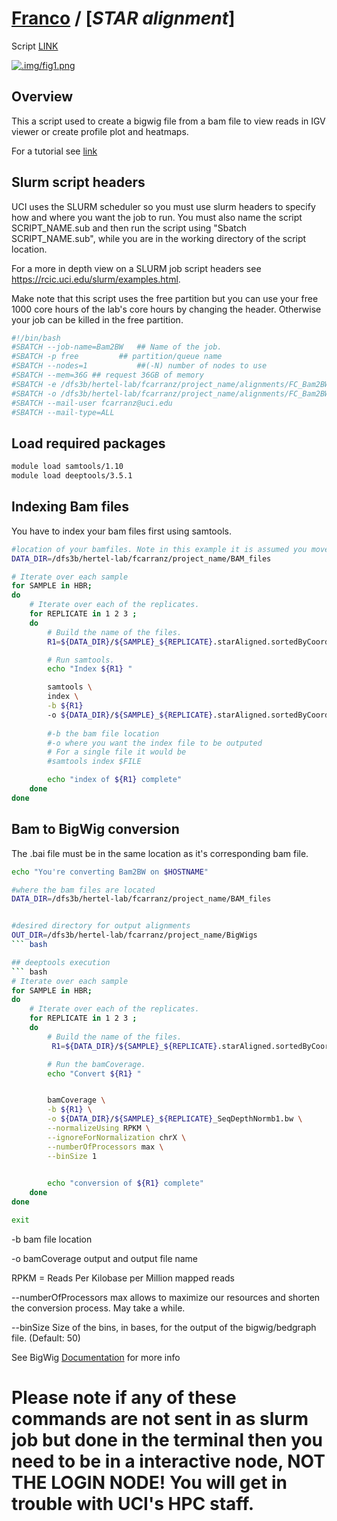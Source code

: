 # [Franco](https://github.com/altsplicer) / [***STAR alignment***]

Script [LINK](https://github.com/Altsplicer/STAR_alignment_script/blob/main/bash/STAR_align.sub)

[![.img/fig1.png](.img/fig1.png)](#nolink)

## Overview

This a script used to create a bigwig file from a bam file to view reads in IGV viewer or create profile plot and heatmaps.

For a tutorial see [link](https://hbctraining.github.io/In-depth-NGS-Data-Analysis-Course/sessionV/lessons/10_data_visualization.html)

## Slurm script headers
UCI uses the SLURM scheduler so you must use slurm headers to specify how and where you want the job to run. 
You must also name the script SCRIPT_NAME.sub and then run the script using "Sbatch SCRIPT_NAME.sub", while you are in the working directory of the script location. 

For a more in depth view on a SLURM job script headers see https://rcic.uci.edu/slurm/examples.html.

Make note that this script uses the free partition but you can use your free 1000 core hours of the lab's core hours by changing the header.
Otherwise your job can be killed in the free partition.
``` bash
#!/bin/bash
#SBATCH --job-name=Bam2BW	## Name of the job.
#SBATCH -p free			## partition/queue name
#SBATCH --nodes=1			##(-N) number of nodes to use
#SBATCH --mem=36G ## request 36GB of memory
#SBATCH -e /dfs3b/hertel-lab/fcarranz/project_name/alignments/FC_Bam2BW.err 	##Error_log
#SBATCH -o /dfs3b/hertel-lab/fcarranz/project_name/alignments/FC_Bam2BW.out	##outputfile
#SBATCH --mail-user fcarranz@uci.edu
#SBATCH --mail-type=ALL
```

## Load required packages
``` bash
module load samtools/1.10
module load deeptools/3.5.1
``` 

## Indexing Bam files
You have to index your bam files first using samtools.
``` bash
#location of your bamfiles. Note in this example it is assumed you moved them from the Staraligner location to this BAM_files folder
DATA_DIR=/dfs3b/hertel-lab/fcarranz/project_name/BAM_files
```

``` bash
# Iterate over each sample
for SAMPLE in HBR;
do
    # Iterate over each of the replicates.
    for REPLICATE in 1 2 3 ;
    do
        # Build the name of the files.
        R1=${DATA_DIR}/${SAMPLE}_${REPLICATE}.starAligned.sortedByCoord.out.bam

        # Run samtools.
		echo "Index ${R1} "

		samtools \
		index \
		-b ${R1}
		-o ${DATA_DIR}/${SAMPLE}_${REPLICATE}.starAligned.sortedByCoord.out.bam.bai
		
		#-b the bam file location
		#-o where you want the index file to be outputed
		# For a single file it would be 
		#samtools index $FILE

		echo "index of ${R1} complete"
    done
done
```

## Bam to BigWig conversion

The .bai file must be in the same location as it's corresponding bam file.

``` bash
echo "You're converting Bam2BW on $HOSTNAME"

#where the bam files are located
DATA_DIR=/dfs3b/hertel-lab/fcarranz/project_name/BAM_files


#desired directory for output alignments
OUT_DIR=/dfs3b/hertel-lab/fcarranz/project_name/BigWigs
``` bash

## deeptools execution 
``` bash
# Iterate over each sample
for SAMPLE in HBR;
do
    # Iterate over each of the replicates.
    for REPLICATE in 1 2 3 ;
    do
        # Build the name of the files.
         R1=${DATA_DIR}/${SAMPLE}_${REPLICATE}.starAligned.sortedByCoord.out.bam

        # Run the bamCoverage.
		echo "Convert ${R1} "


		bamCoverage \
		-b ${R1} \
		-o ${DATA_DIR}/${SAMPLE}_${REPLICATE}_SeqDepthNormb1.bw \
		--normalizeUsing RPKM \
		--ignoreForNormalization chrX \
		--numberOfProcessors max \
		--binSize 1
		

		echo "conversion of ${R1} complete"
    done
done

exit
```
-b bam file location

-o bamCoverage output and output file name

RPKM = Reads Per Kilobase per Million mapped reads

--numberOfProcessors max allows to maximize our resources and shorten the conversion process. May take a while.

--binSize Size of the bins, in bases, for the output of the bigwig/bedgraph file. (Default: 50)

See BigWig [Documentation](https://deeptools.readthedocs.io/en/latest/) for more info

# Please note if any of these commands are not sent in as slurm job but done in the terminal then you need to be in a interactive node, NOT THE LOGIN NODE! You will get in trouble with UCI's HPC staff. 

